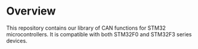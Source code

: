 # Overview

This repository contains our library of CAN functions for STM32 microcontrollers. It is compatible with both STM32F0 and STM32F3 series devices.

